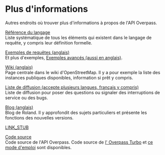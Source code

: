Plus d'informations
===================

Autres endroits où trouver plus d'informations à propos de l'API Overpass.

[Référence du langage](https://wiki.openstreetmap.org/wiki/FR:Overpass_API/Overpass_QL)  
Liste systématique de tous les éléments qui existent dans le langage de requête,
y compris leur définition formelle.

[Exemples de requêtes (anglais)](https://wiki.openstreetmap.org/wiki/Overpass_API/Overpass_API_by_Example)  
Et plus d'exemples, [Exemples avancés (aussi en anglais)](https://wiki.openstreetmap.org/wiki/Overpass_API/Advanced_examples).

[Wiki (anglais)](https://wiki.openstreetmap.org/wiki/Overpass_API)  
Page centrale dans le wiki d'OpenStreetMap.
Il y a pour exemple la liste des instances publiques disponibles, information si prêt y compris.

[Liste de diffusion (accepte plusieurs langues, français y compris)](https://listes.openstreetmap.fr/wws/info/overpass)  
Liste de diffusion pour poser des questions ou signaler des interruptions de service ou des bugs.

[Blog (anglais)](https://dev.overpass-api.de/blog/)  
Blog de Roland. Il y approfondit des sujets particuliers et présente les fonctions des nouvelles versions.

[LINK_STUB](setup.md)

[Code source](https://github.com/drolbr/Overpass-API)  
Code source de l'API Overpass.
Code source de [l' Overpass Turbo](https://github.com/tyrasd/overpass-turbo) et [ce mode d'emploi](https://github.com/drolbr/overpass-doc) sont disponibles.
